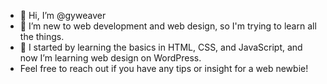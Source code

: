 - 👋 Hi, I’m @gyweaver
- 👀 I’m new to web development and web design, so I'm trying to learn all the things.
- 🌱 I started by learning the basics in HTML, CSS, and JavaScript, and now I’m learning web design on WordPress. 
- Feel free to reach out if you have any tips or insight for a web newbie! 


<!---
gyweaver/gyweaver is a ✨ special ✨ repository because its `README.md` (this file) appears on your GitHub profile.
You can click the Preview link to take a look at your changes.
--->
